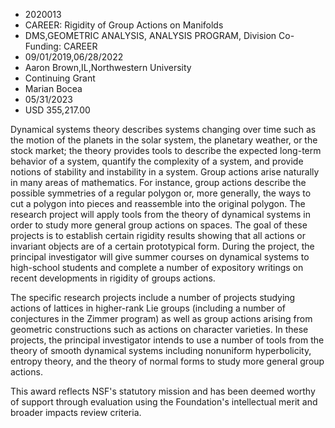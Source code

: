 
* 2020013
* CAREER: Rigidity of Group Actions on Manifolds
* DMS,GEOMETRIC ANALYSIS, ANALYSIS PROGRAM, Division Co-Funding: CAREER
* 09/01/2019,06/28/2022
* Aaron Brown,IL,Northwestern University
* Continuing Grant
* Marian Bocea
* 05/31/2023
* USD 355,217.00

Dynamical systems theory describes systems changing over time such as the motion
of the planets in the solar system, the planetary weather, or the stock market;
the theory provides tools to describe the expected long-term behavior of a
system, quantify the complexity of a system, and provide notions of stability
and instability in a system. Group actions arise naturally in many areas of
mathematics. For instance, group actions describe the possible symmetries of a
regular polygon or, more generally, the ways to cut a polygon into pieces and
reassemble into the original polygon. The research project will apply tools from
the theory of dynamical systems in order to study more general group actions on
spaces. The goal of these projects is to establish certain rigidity results
showing that all actions or invariant objects are of a certain prototypical
form. During the project, the principal investigator will give summer courses on
dynamical systems to high-school students and complete a number of expository
writings on recent developments in rigidity of groups actions.

The specific research projects include a number of projects studying actions of
lattices in higher-rank Lie groups (including a number of conjectures in the
Zimmer program) as well as group actions arising from geometric constructions
such as actions on character varieties. In these projects, the principal
investigator intends to use a number of tools from the theory of smooth
dynamical systems including nonuniform hyperbolicity, entropy theory, and the
theory of normal forms to study more general group actions.

This award reflects NSF's statutory mission and has been deemed worthy of
support through evaluation using the Foundation's intellectual merit and broader
impacts review criteria.
